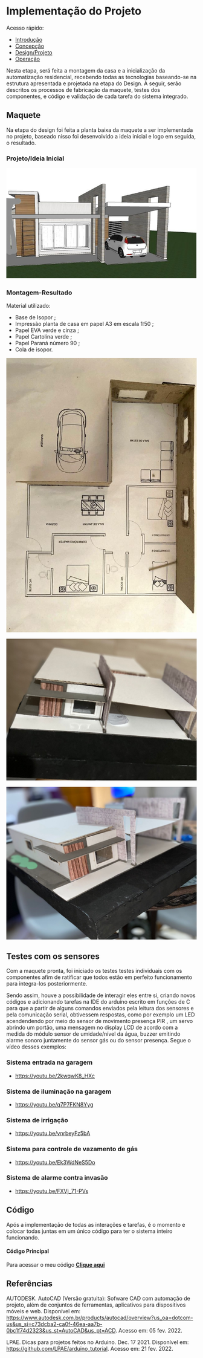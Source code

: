 # Implementação do Projeto

Acesso rápido:  
 - [Introdução](./introdução.md)
  - [Concepção](./concepção.md)
  - [Design/Projeto](./design.md)
  - [Operação](./operação.md)

Nesta etapa, será feita a montagem da casa e a inicialização da automatização residencial, recebendo todas as tecnologias baseando-se na estrutura apresentada e projetada na etapa do Design. A seguir, serão descritos os processos de fabricação da maquete, testes dos componentes, e código e validação de cada tarefa do sistema integrado.

## Maquete

Na etapa do design foi feita a planta baixa da maquete a ser implementada no projeto, baseado nisso foi desenvolvido a ideia inicial e logo em seguida, o resultado.

### Projeto/Ideia Inicial 

![Diagrama](https://github.com/thaislisatchok/Projeto-Integrador-II/blob/main/figura.md/maquete%20residencial.png)

### Montagem-Resultado
 Material utilizado:
 
- Base de Isopor ;
 - Impressão planta de casa em papel A3 em escala 1:50 ;
 - Papel EVA verde e cinza ; 
 - Papel Cartolina verde ; 
- Papel Paraná número 90 ; 
- Cola de isopor.
 
![Diagrama](https://github.com/thaislisatchok/Projeto-Integrador-II/blob/main/figura.md/maquete1.jpg)

![Diagrama](https://github.com/thaislisatchok/Projeto-Integrador-II/blob/main/figura.md/maquete2.jpg)

![Diagrama](https://github.com/thaislisatchok/Projeto-Integrador-II/blob/main/figura.md/maquete3.jpg)

## Testes com os sensores

Com a maquete pronta, foi iniciado os testes testes individuais com os componentes afim de ratificar que todos estão em perfeito funcionamento para integra-los posteriormente.

Sendo assim, houve a possibilidade de interagir eles entre si, criando novos códigos e adicionando tarefas na IDE do arduíno escrito em funções de C para que a partir de alguns comandos enviados pela leitura dos sensores e pela comunicação serial, obtivessem respostas, como por exemplo um LED acendendendo por meio do sensor de movimento presença PIR , um servo abrindo um portão, uma mensagem no display LCD de acordo com a medida do módulo sensor de umidade/nível da água, buzzer emitindo alarme sonoro juntamente do sensor gás ou do sensor presença. Segue o vídeo desses exemplos:

### Sistema entrada na garagem

- https://youtu.be/2kwqwK8_HXc

### Sistema de iluminação na garagem

- https://youtu.be/q7P7FKN8Yyg

### Sistema de irrigação

- https://youtu.be/vnrbeyFz5bA

### Sistema para controle de vazamento de gás

- https://youtu.be/Ek3WdNeS5Do

### Sistema de alarme contra invasão

- https://youtu.be/FXVj_71-PVs

## Código
Após a implementação de todas as interações e tarefas, é o momento e colocar todas juntas em um único código para ter o sistema inteiro funcionando. 

  #### Código Principal

Para acessar o meu código [**Clique aqui**](./Código.md/casa_domotica.ino)

## Referências

AUTODESK. AutoCAD (Versão gratuita): Sofware CAD com automação de projeto, além de conjuntos de ferramentas, aplicativos para dispositivos móveis e web. Disponível em: https://www.autodesk.com.br/products/autocad/overview?us_oa=dotcom-us&us_si=c73dcba2-ca0f-46ea-aa7b-0bc1f74d2323&us_st=AutoCAD&us_pt=ACD. Acesso em: 05 fev. 2022.

LPAE. Dicas para projetos feitos no Arduino. Dec. 17 2021. Disponível em: https://github.com/LPAE/arduino_tutorial. Acesso em: 21 fev. 2022.
